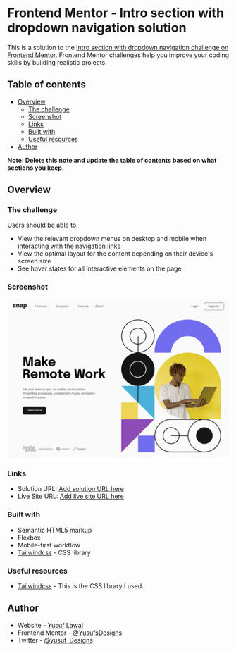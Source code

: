# Frontend Mentor - Intro section with dropdown navigation solution

This is a solution to the [Intro section with dropdown navigation challenge on Frontend Mentor](https://www.frontendmentor.io/challenges/intro-section-with-dropdown-navigation-ryaPetHE5). Frontend Mentor challenges help you improve your coding skills by building realistic projects. 

## Table of contents

- [Overview](#overview)
  - [The challenge](#the-challenge)
  - [Screenshot](#screenshot)
  - [Links](#links)
  - [Built with](#built-with)
  - [Useful resources](#useful-resources)
- [Author](#author)

**Note: Delete this note and update the table of contents based on what sections you keep.**

## Overview

### The challenge

Users should be able to:

- View the relevant dropdown menus on desktop and mobile when interacting with the navigation links
- View the optimal layout for the content depending on their device's screen size
- See hover states for all interactive elements on the page

### Screenshot

![](./images/screenshot.png)

### Links

- Solution URL: [Add solution URL here](https://your-solution-url.com)
- Live Site URL: [Add live site URL here](https://your-live-site-url.com)

### Built with

- Semantic HTML5 markup
- Flexbox
- Mobile-first workflow
- [Tailwindcss](https://tailwindcss.com/) - CSS library


### Useful resources

- [Tailwindcss](https://tailwindcss.com/) - This is the CSS library I used.

## Author

- Website - [Yusuf Lawal](https://yusuflawal.netlify.app/)
- Frontend Mentor - [@YusufsDesigns](https://www.frontendmentor.io/profile/YusufsDesigns)
- Twitter - [@yusuf_Designs](https://twitter.com/yusuf_Designs)